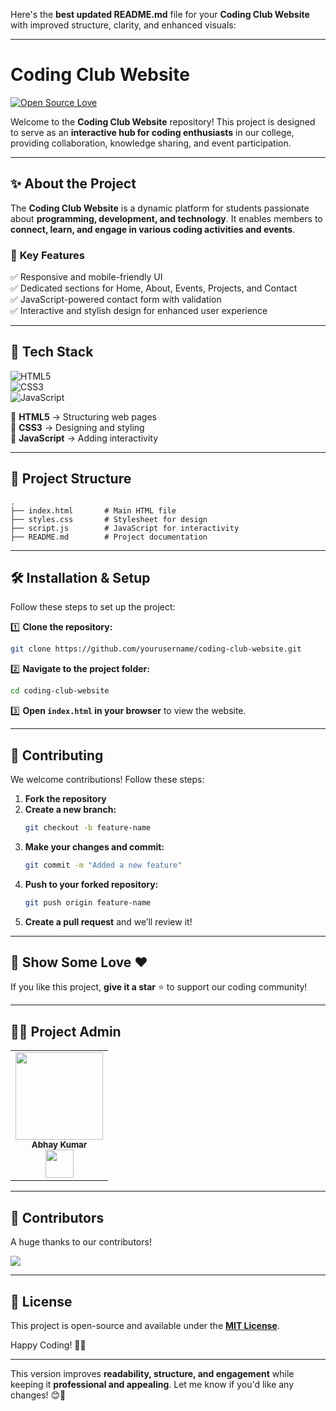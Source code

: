 Here's the **best updated README.md** file for your **Coding Club Website** with improved structure, clarity, and enhanced visuals:  

---

# **Coding Club Website**  

[![Open Source Love](https://badges.frapsoft.com/os/v1/open-source.svg?v=103)](https://github.com/ellerbrock/open-source-badges/)  

Welcome to the **Coding Club Website** repository! This project is designed to serve as an **interactive hub for coding enthusiasts** in our college, providing collaboration, knowledge sharing, and event participation.  

---

## ✨ **About the Project**  
The **Coding Club Website** is a dynamic platform for students passionate about **programming, development, and technology**. It enables members to **connect, learn, and engage in various coding activities and events**.  

### 🌟 **Key Features**  
✅ Responsive and mobile-friendly UI  
✅ Dedicated sections for Home, About, Events, Projects, and Contact  
✅ JavaScript-powered contact form with validation  
✅ Interactive and stylish design for enhanced user experience  

---

## 🚀 **Tech Stack**  

![HTML5](https://img.shields.io/badge/HTML5-E34F26?style=for-the-badge&logo=html5&logoColor=white)  
![CSS3](https://img.shields.io/badge/CSS3-1572B6?style=for-the-badge&logo=css3&logoColor=white)  
![JavaScript](https://img.shields.io/badge/JavaScript-F7DF1E?style=for-the-badge&logo=javascript&logoColor=black)  

🔹 **HTML5** → Structuring web pages  
🔹 **CSS3** → Designing and styling  
🔹 **JavaScript** → Adding interactivity  

---

## 📂 **Project Structure**  
```
.
├── index.html       # Main HTML file
├── styles.css       # Stylesheet for design
├── script.js        # JavaScript for interactivity
├── README.md        # Project documentation
```

---

## 🛠️ **Installation & Setup**  
Follow these steps to set up the project:  

1️⃣ **Clone the repository:**  
```sh
git clone https://github.com/yourusername/coding-club-website.git
```
2️⃣ **Navigate to the project folder:**  
```sh
cd coding-club-website
```
3️⃣ **Open `index.html` in your browser** to view the website.  

---

## 🤝 **Contributing**  
We welcome contributions! Follow these steps:  
1. **Fork the repository**  
2. **Create a new branch:**  
   ```sh
   git checkout -b feature-name
   ```  
3. **Make your changes and commit:**  
   ```sh
   git commit -m "Added a new feature"
   ```  
4. **Push to your forked repository:**  
   ```sh
   git push origin feature-name
   ```  
5. **Create a pull request** and we’ll review it!  

---

## 🌟 **Show Some Love** ❤️  
If you like this project, **give it a star** ⭐ to support our coding community!  

---

## 👨‍💻 **Project Admin**  

<table>
<tr>
<td align="center">
<a href="https://github.com/ak-0283/"><img src="https://media.licdn.com/dms/image/v2/D5603AQFsqQ3v6sxQ1Q/profile-displayphoto-shrink_800_800/B56ZPj8bXbHoAc-/0/1734696090183?e=1743638400&v=beta&t=akJnzwUoZixV7kU2Zq-eiIYQDLn-0jcmbUDLwmY7UAU&size=64" height="140px" width="140px"></a><br><sub><b>Abhay Kumar</b><br><a href="https://www.linkedin.com/in/abhay-kumar-117b4327b/"><img src="https://github-production-user-asset-6210df.s3.amazonaws.com/73993775/278833250-adb040ea-e3ef-446e-bcd4-3e8d7d4c0176.png" width="45px" height="45px"></a></sub>
</td>
</tr>
</table>

---

## 🎉 **Contributors**  
A huge thanks to our contributors!  

<a href="https://github.com/ak-0283/Coding_Club/graphs/contributors">
<img src="https://contributors-img.web.app/image?repo=ak-0283/Coding_Club"/>
</a>

---

## 📝 **License**  
This project is open-source and available under the **[MIT License](LICENSE)**.  

Happy Coding! 🚀🎯  

---

This version improves **readability, structure, and engagement** while keeping it **professional and appealing**. Let me know if you'd like any changes! 😊🚀